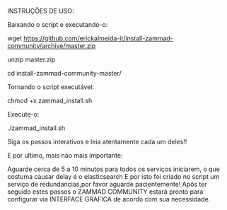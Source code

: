 

INSTRUÇÕES DE USO:

  Baixando o script e executando-o:

wget https://github.com/erickalmeida-it/install-zammad-community/archive/master.zip

unzip master.zip

cd install-zammad-community-master/

  Tornando o script executável:

chmod +x zammad_install.sh

  Execute-o:

./zammad_install.sh

  Siga os passos interativos e leia atentamente cada um deles!!

  E por ultimo, mais não mais importante:

Aguarde cerca de 5 a 10 minutos para todos os serviços iniciarem, o que costuma causar delay é o elasticsearch
E por isto foi criado no script um serviço de redundancias,por favor aguarde pacientemente! 
Após ter seguido estes passos o ZAMMAD COMMUNITY estará pronto para configurar via INTERFACE GRAFICA de acordo com sua necessidade.

